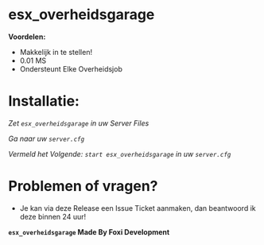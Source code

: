 # esx_overheidsgarage

**Voordelen:**
- Makkelijk in te stellen!
- 0.01 MS
- Ondersteunt Elke Overheidsjob

# Installatie:
*Zet `esx_overheidsgarage` in uw Server Files*

*Ga naar uw `server.cfg`*

*Vermeld het Volgende: `start esx_overheidsgarage` in uw `server.cfg`*

# Problemen of vragen?
- Je kan via deze Release een Issue Ticket aanmaken, dan beantwoord ik deze binnen 24 uur!

**`esx_overheidsgarage` Made By Foxi Development**
